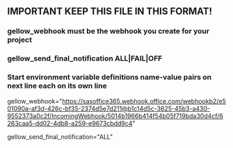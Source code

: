 ## IMPORTANT KEEP THIS FILE IN THIS FORMAT!
### gellow_webhook must be the webhook you create for your project
### gellow_send_final_notification ALL|FAIL|OFF

### Start environment variable definitions name-value pairs on next line each on its own line

gellow_webhook="https://sasoffice365.webhook.office.com/webhookb2/e501090a-af3d-426c-bf35-2374d5e7d211@b1c14d5c-3625-45b3-a430-9552373a0c2f/IncomingWebhook/5014b1966b414f54b05f719bda30d4cf/6263caa5-dd02-4db8-a259-e9673cbdd9c4"

gellow_send_final_notification="ALL"
